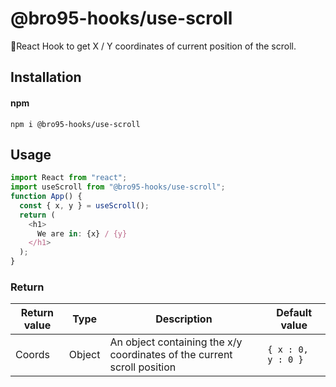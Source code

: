 # @bro95-hooks/use-scroll

📌React Hook to get X / Y coordinates of current position of the scroll.

## Installation

#### npm

`npm i @bro95-hooks/use-scroll`

## Usage

```js
import React from "react";
import useScroll from "@bro95-hooks/use-scroll";
function App() {
  const { x, y } = useScroll();
  return (
    <h1>
      We are in: {x} / {y}
    </h1>
  );
}
```

### Return

| Return value | Type   | Description                                                             | Default value        |
| ------------ | ------ | ----------------------------------------------------------------------- | ---------------------|
| Coords       | Object | An object containing the x/y coordinates of the current scroll position | `{ x : 0,  y : 0 }`  |